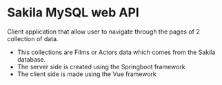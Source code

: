 # Sakila MySQL web API
 Client application that allow user to navigate through the pages of 2 collection of data. 
 * This collections are Films or Actors data which comes from the Sakila database. 
 * The server side is created using the Springboot framework
 * The client side is made using the Vue framework
